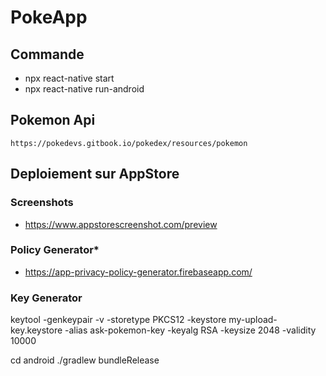 # PokeApp

## Commande
 - npx react-native start
 - npx react-native run-android

## Pokemon Api
    https://pokedevs.gitbook.io/pokedex/resources/pokemon

## Deploiement sur AppStore

### Screenshots
 - https://www.appstorescreenshot.com/preview

### Policy Generator*
 - https://app-privacy-policy-generator.firebaseapp.com/

### Key Generator
keytool -genkeypair -v -storetype PKCS12 -keystore my-upload-key.keystore -alias ask-pokemon-key -keyalg RSA -keysize 2048 -validity 10000

cd android
./gradlew bundleRelease
